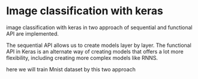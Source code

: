 # Image classification with keras
image classification with keras in two approach of sequential and functional API are implemented.

The sequential API allows us to create models layer by layer. The functional API in Keras is an alternate way of creating models that offers a lot more flexibility, including creating more complex models like RNNS.

here we will train Mnist dataset by this two approach
